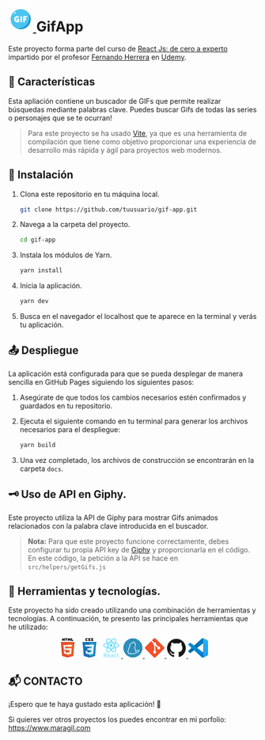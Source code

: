 # <a href="https://www.w3schools.com/html/" target="_blank" rel="noreferrer"> <img src="public/gif-favicon.png" alt="GifApp" width="50" height="50"/> </a> GifApp

Este proyecto forma parte del curso de [React Js: de cero a experto](https://www.udemy.com/course/react-cero-experto/) impartido por el profesor [Fernando Herrera](https://github.com/Klerith) en [Udemy](https://www.udemy.com/). 


## 📑 Características

Esta apliación contiene un buscador de GIFs que permite realizar búsquedas mediante palabras clave. Puedes buscar Gifs de todas las series o personajes que se te ocurran!
>Para este proyecto se ha usado [Vite](https://vitejs.dev/), ya que es una herramienta de compilación que tiene como objetivo proporcionar una experiencia de desarrollo más rápida y ágil para proyectos web modernos.

## 📀 Instalación

1. Clona este repositorio en tu máquina local.
   ```bash
   git clone https://github.com/tuusuario/gif-app.git
   ```
2. Navega a la carpeta del proyecto.
   ```bash
   cd gif-app
   ```
3. Instala los módulos de Yarn.
    ```bash
    yarn install
    ```
4. Inicia la aplicación.
    ```bash
    yarn dev
    ```
5. Busca en el navegador el localhost que te aparece en la terminal y verás tu aplicación.


## 📤 Despliegue 

La aplicación está configurada para que se pueda desplegar de manera sencilla en GitHub Pages siguiendo los siguientes pasos:
  1. Asegúrate de que todos los cambios necesarios estén confirmados y guardados en tu repositorio.
  2. Ejecuta el siguiente comando en tu terminal para generar los archivos necesarios para el despliegue:
     
     ```bash
     yarn build
     ```
  3. Una vez completado, los archivos de construcción se encontrarán en la carpeta `docs`.


## 🗝️ Uso de API en Giphy.

Este proyecto utiliza la API de Giphy para mostrar Gifs animados relacionados con la palabra clave introducida en el buscador.

>**Nota:** Para que este proyecto funcione correctamente, debes configurar tu propia API key de [Giphy](https://developers.giphy.com/) y proporcionarla en el código. En este código, la petición a la API se hace en `src/helpers/getGifs.js`


## 🧰 Herramientas y tecnologías.

Este proyecto ha sido creado utilizando una combinación de herramientas y tecnologías. A continuación, te presento las principales herramientas que he utilizado:

<p align= 'center'>
<a href="https://www.w3schools.com/html/" target="_blank" rel="noreferrer"><img src="https://raw.githubusercontent.com/devicons/devicon/master/icons/html5/html5-original-wordmark.svg" alt="html5" width="40" height="40"/></a>
<a href="https://www.w3schools.com/css/" target="_blank" rel="noreferrer"><img src="https://raw.githubusercontent.com/devicons/devicon/master/icons/css3/css3-original-wordmark.svg" alt="css3" width="40" height="40"/></a>
 <a href="https://reactjs.org/" target="_blank" rel="noreferrer"> <img src="https://raw.githubusercontent.com/devicons/devicon/master/icons/react/react-original-wordmark.svg" alt="react" width="40" height="40"/> </a>
<a href="https://yarnpkg.com/" target="_blank" rel="noreferrer"> <img src="https://github.com/devicons/devicon/blob/master/icons/yarn/yarn-original.svg" alt="yarn" width="40" height="40"/> </a>
<a href="https://git-scm.com/" target="_blank" rel="noreferrer"> <img src="https://raw.githubusercontent.com/devicons/devicon/master/icons/git/git-original.svg" alt="git" width="40" height="40"/> </a>  
 <a href="https://github.com/" target="_blank" rel="noreferrer"> <img src="https://raw.githubusercontent.com/devicons/devicon/master/icons/github/github-original.svg" width="40" height="40"/> </a>
 <a href="https://code.visualstudio.com/" target="_blank" rel="noreferrer"> <img src="https://raw.githubusercontent.com/devicons/devicon/master/icons/vscode/vscode-original.svg" alt="vscode" width="40" height="40"/> </a>
</p>

## 📬 CONTACTO
¡Espero que te haya gustado esta aplicación! 💚

Si quieres ver otros proyectos los puedes encontrar en mi porfolio: <https://www.maragil.com> 

